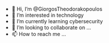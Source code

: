 - 👋 Hi, I’m @GiorgosTheodorakopoulos
- 👀 I’m interested in technology
- 🌱 I’m currently learning cybersecurity
- 💞️ I’m looking to collaborate on ...
- 📫 How to reach me ...

<!---
GiorgosTheodorakopoulos/GiorgosTheodorakopoulos is a ✨ special ✨ repository because its `README.md` (this file) appears on your GitHub profile.
You can click the Preview link to take a look at your changes.
--->
